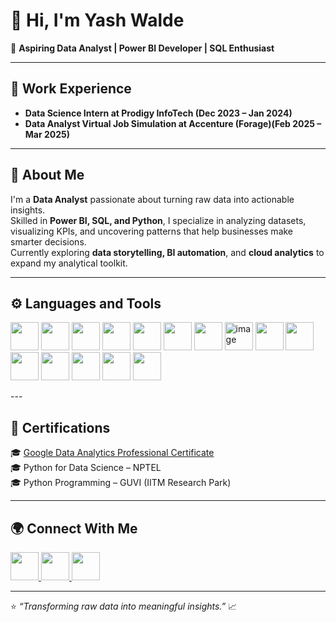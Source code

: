 # 👋 Hi, I'm Yash Walde  

🎯 **Aspiring Data Analyst | Power BI Developer | SQL Enthusiast**  


---

## 💼 Work Experience  
- **Data Science Intern at Prodigy InfoTech (Dec 2023 – Jan 2024)**
- **Data Analyst Virtual Job Simulation at Accenture (Forage)(Feb 2025 – Mar 2025)**   

---

## 🧠 About Me  

I'm a **Data Analyst** passionate about turning raw data into actionable insights.  
Skilled in **Power BI, SQL, and Python**, I specialize in analyzing datasets, visualizing KPIs, and uncovering patterns that help businesses make smarter decisions.  
Currently exploring **data storytelling, BI automation**, and **cloud analytics** to expand my analytical toolkit.  

---

## ⚙️ Languages and Tools  

<p align="left">
  <img src="https://cdn.jsdelivr.net/gh/devicons/devicon/icons/python/python-original.svg" width="45" height="45"/>
  <img src="https://cdn.jsdelivr.net/gh/devicons/devicon/icons/r/r-original.svg" width="45" height="45"/>
  <img src="https://cdn.jsdelivr.net/gh/devicons/devicon/icons/mysql/mysql-original.svg" width="45" height="45"/>
  <img src="https://cdn.jsdelivr.net/gh/devicons/devicon/icons/pandas/pandas-original.svg" width="45" height="45"/>
  <img src="https://cdn.jsdelivr.net/gh/devicons/devicon/icons/numpy/numpy-original.svg" width="45" height="45"/>
  <img src="https://matplotlib.org/_static/images/logo2.svg" width="45" height="45"/>
  <img src="https://seaborn.pydata.org/_images/logo-mark-lightbg.svg" width="45" height="45"/>
  <img width="45" height="45" alt="image" src="https://github.com/user-attachments/assets/b006f26d-1141-4ff1-8e49-c90d8841de50" />
  <img src="https://cdn.worldvectorlogo.com/logos/tableau-software.svg" width="45" height="45"/>
  <img src="https://upload.wikimedia.org/wikipedia/commons/c/cf/New_Power_BI_Logo.svg" width="45" height="45"/>
  <img src="https://upload.wikimedia.org/wikipedia/commons/7/73/Microsoft_Excel_2013-2019_logo.svg" width="45" height="45"/>
  <img src="https://cdn.jsdelivr.net/gh/devicons/devicon/icons/jupyter/jupyter-original.svg" width="45" height="45"/>
  <img src="https://cdn.jsdelivr.net/gh/devicons/devicon/icons/git/git-original.svg" width="45" height="45"/>
  <img src="https://cdn.jsdelivr.net/gh/devicons/devicon/icons/github/github-original.svg" width="45" height="45"/>
  <img src="https://cdn.jsdelivr.net/gh/devicons/devicon/icons/vscode/vscode-original.svg" width="45" height="45"/>
  
</p>
---

## 📜 Certifications  

🎓 [Google Data Analytics Professional Certificate](https://www.coursera.org/account/accomplishments/professional-cert/986IP196J3M2)  
🎓 Python for Data Science – NPTEL  
🎓 Python Programming – GUVI (IITM Research Park)  

---  

## 🌍 Connect With Me  

<p align="left">
  <a href="https://www.linkedin.com/in/yashwalde/" target="blank">
    <img src="https://cdn.jsdelivr.net/gh/devicons/devicon/icons/linkedin/linkedin-original.svg" width="45" height="45"/>
  </a>
  <a href="https://www.instagram.com/yashwalde.9/" target="blank">
    <img src="https://upload.wikimedia.org/wikipedia/commons/a/a5/Instagram_icon.png" width="45" height="45"/>
  </a>
  <a href="mailto:yashwalde.data@gmail.com">
    <img src="https://upload.wikimedia.org/wikipedia/commons/4/4e/Gmail_Icon.png" width="45" height="45"/>
  </a>
</p>
 

---

⭐ *“Transforming raw data into meaningful insights.”* 📈  


<!--
**YashWalde/YashWalde** is a ✨ _special_ ✨ repository because its `README.md` (this file) appears on your GitHub profile.

Here are some ideas to get you started:

- 🔭 I’m currently working on ...
- 🌱 I’m currently learning ...
- 👯 I’m looking to collaborate on ...
- 🤔 I’m looking for help with ...
- 💬 Ask me about ...
- 📫 How to reach me: ...
- 😄 Pronouns: ...
- ⚡ Fun fact: ...
-->
